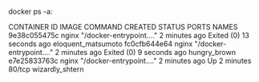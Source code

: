 docker ps -a:

CONTAINER ID IMAGE COMMAND CREATED STATUS PORTS NAMES
9e38c055475c nginx "/docker-entrypoint.…" 2 minutes ago Exited (0) 13 seconds ago eloquent_matsumoto
fc0cfb644e64 nginx "/docker-entrypoint.…" 2 minutes ago Exited (0) 9 seconds ago hungry_brown
e7e25833763c nginx "/docker-entrypoint.…" 2 minutes ago Up 2 minutes 80/tcp wizardly_shtern
